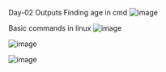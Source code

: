 Day-02 Outputs
Finding age in cmd
![image](https://github.com/user-attachments/assets/7cbfd1c0-a470-418b-8c0c-4cce3b93d15c)


Basic commands in linux
![image](https://github.com/user-attachments/assets/6373b8b6-78fb-4638-98f3-4970e81591a9)

![image](https://github.com/user-attachments/assets/d8a3caac-7a24-4dbd-bade-dfb8b1f6e869)

![image](https://github.com/user-attachments/assets/57f1ade0-c769-43f7-b37a-be6896de5455)



